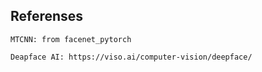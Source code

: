 
## Referenses

    MTCNN: from facenet_pytorch

    Deapface AI: https://viso.ai/computer-vision/deepface/


